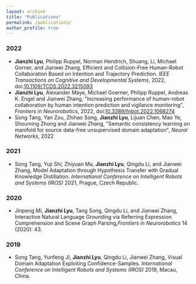 ```yaml
---
layout: archive
title: "Publications"
permalink: /publications/
author_profile: true
---
```


### 2022
  + **Jianzhi Lyu**, Philipp Ruppel, Norman Hendrich, Shuang, Li, Michael Gorner, and Jianwei Zhang, Efficient and Collision-Free Human-Robot Collaboration Based on Intention and Trajectory Prediction. *IEEE Transactions on Cognitive and Developmental Systems*, 2022, doi:[10.1109/TCDS.2022.3215093](https://ieeexplore.ieee.org/document/9920012)
  + **Jianzhi Lyu**, Alexander Maye, Michael Goerner, Philipp Ruppel, Andreas K. Engel and Jianwei Zhang, "Increasing performance of human-robot collaboration by human intention prediction and vigilance monitoring", *Frontiers in Neurorobotics*, 2022, doi:[10.3389/fnbot.2022.1068274](https://www.frontiersin.org/articles/10.3389/fnbot.2022.1068274/abstract)
  + Song Tang, Yan Zou, Zhihao Song, **Jianzhi Lyu**, Lijuan Chen, Mao Ye, Shouming Zhong and Jianwei Zhang, "Semantic consistency learning on manifold for source data-free unsupervised domain adaptation", *Neural Networks*, 2022

### 2021
  + Song Tang, Yuji Shi, Zhiyuan Ma, **Jianzhi Lyu**, Qingdu Li, and Jianwei Zhang, Model Adaptation through Hypothesis Transfer with Gradual Knowledge Distillation. *International Conference on Intelligent Robots and Systems (IROS)* 2021, Prague, Czech Republic.
  
### 2020
  + Jinpeng Mi, **Jianzhi Lyu**, Tang Song, Qingdu Li, and Jianwei Zhang, Interactive Natural Language Grounding via Referring Expression Comprehension and Scene Graph Parsing,*Frontiers in Neurorobotics* 14 (2020): 43.
  
### 2019
  + Song Tang, Yunfeng JI, **Jianzhi Lyu**, Qingdu Li, Jianwei Zhang, Visual Domain Adaptation Exploiting Confidence-Samples. *International Conference on Intelligent Robots and Systems (IROS)* 2019, Macau, China.
